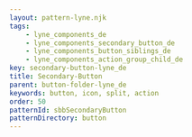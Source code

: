 ```yaml
---
layout: pattern-lyne.njk
tags: 
    - lyne_components_de
    - lyne_components_secondary_button_de
    - lyne_components_button_siblings_de
    - lyne_components_action_group_child_de
key: secondary-button-lyne_de
title: Secondary-Button
parent: button-folder-lyne_de
keywords: button, icon, split, action
order: 50
patternId: sbbSecondaryButton
patternDirectory: button
---
```

